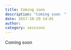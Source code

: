 ```yaml
---
title: Coming soon　
description: "Coming soon　"
date: 2017-10-29 14:01
author: 
category: sessions
---
```

Coming soon　